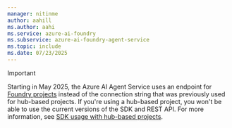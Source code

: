 ```yaml
---
manager: nitinme
author: aahill
ms.author: aahi
ms.service: azure-ai-foundry
ms.subservice: azure-ai-foundry-agent-service
ms.topic: include
ms.date: 07/23/2025
---
```


> [!IMPORTANT]
> Starting in May 2025, the Azure AI Agent Service uses an endpoint for [Foundry projects](../../what-is-azure-ai-foundry.md#project-types) instead of the connection string that was previously used for hub-based projects. If you're using a hub-based project, you won't be able to use the current versions of the SDK and REST API. For more information, see [SDK usage with hub-based projects](../how-to/use-your-own-resources.md#sdk-usage-with-hub-based-projects).
